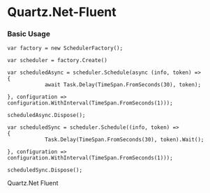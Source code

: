 # Quartz.Net-Fluent

### Basic Usage

    var factory = new SchedulerFactory();

    var scheduler = factory.Create()

    var scheduledAsync = scheduler.Schedule(async (info, token) =>
    {
                await Task.Delay(TimeSpan.FromSeconds(30), token);

    }, configuration => configuration.WithInterval(TimeSpan.FromSeconds(1)));

    scheduledAsync.Dispose();

    var scheduledSync = scheduler.Schedule((info, token) =>
    {
                Task.Delay(TimeSpan.FromSeconds(30), token).Wait();

    }, configuration => configuration.WithInterval(TimeSpan.FromSeconds(1)));

    scheduledSync.Dispose();




Quartz.Net Fluent
